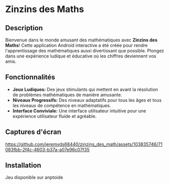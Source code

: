 # Zinzins des Maths

## Description

Bienvenue dans le monde amusant des mathématiques avec **Zinzins des Maths**! Cette application Android interactive a été créée pour rendre l'apprentissage des mathématiques aussi divertissant que possible. Plongez dans une expérience ludique et éducative où les chiffres deviennent vos amis.

## Fonctionnalités

- **Jeux Ludiques:** Des jeux stimulants qui mettent en avant la résolution de problèmes mathématiques de manière amusante.
- **Niveaux Progressifs:** Des niveaux adaptatifs pour tous les âges et tous les niveaux de compétence en mathématiques.
- **Interface Conviviale:** Une interface utilisateur intuitive pour une expérience utilisateur fluide et agréable.

## Captures d'écran

https://github.com/jeremyds68440/zinzins_des_math/assets/103835746/71083fbb-2f4c-4603-b37a-a07e96c07f35

## Installation

Jeu disponible sur anptoide
